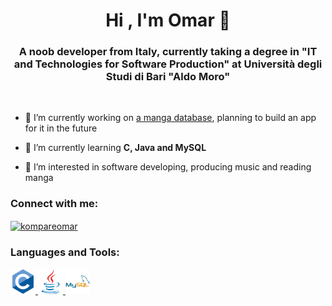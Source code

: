 <h1 align="center">Hi , I'm Omar 👋</h1>
<h3 align="center">A noob developer from Italy, currently taking a degree in "IT and Technologies for Software Production" at Università degli Studi di Bari "Aldo Moro" </h3>

<br/>

- 🔭 I’m currently working on [a manga database](https://github.com/omwcoding/MangaDB), planning to build an app for it in the future

- 🌱 I’m currently learning **C, Java and MySQL**
  
- 👀 I’m interested in software developing, producing music and reading manga

<h3 align="left">Connect with me:</h3>
<p align="left">
<a href="https://instagram.com/kompareomar" target="blank"><img align="center" src="https://raw.githubusercontent.com/rahuldkjain/github-profile-readme-generator/master/src/images/icons/Social/instagram.svg" alt="kompareomar" height="30" width="40" /></a>
</p>

<h3 align="left">Languages and Tools:</h3>
<p align="left"> <a href="https://www.cprogramming.com/" target="_blank" rel="noreferrer"> <img src="https://raw.githubusercontent.com/devicons/devicon/master/icons/c/c-original.svg" alt="c" width="40" height="40"/> </a> <a href="https://www.java.com" target="_blank" rel="noreferrer"> <img src="https://raw.githubusercontent.com/devicons/devicon/master/icons/java/java-original.svg" alt="java" width="40" height="40"/> </a> <a href="https://www.mysql.com/" target="_blank" rel="noreferrer"> <img src="https://raw.githubusercontent.com/devicons/devicon/master/icons/mysql/mysql-original-wordmark.svg" alt="mysql" width="40" height="40"/> </a> </p>

<!---
omwcoding/omwcoding is a ✨ special ✨ repository because its `README.md` (this file) appears on your GitHub profile.
You can click the Preview link to take a look at your changes.
--->
